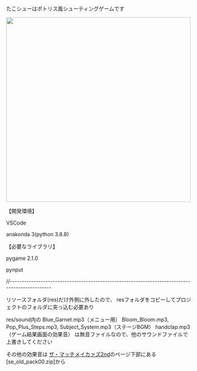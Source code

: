 たこシューはポトリス風シューティングゲームです

<img src="https://github.com/hekotare/takoshot/assets/130339654/d55f6784-31a6-4624-b509-37a1ca0ca9b2" width="500">

【開発環境】

VSCode

anakonda 3(python 3.8.8)


【必要なライブラリ】

pygame 2.1.0

pynput

//-----------------------------------------------------------------------------------------------

リソースフォルダ(res)だけ外側に外したので、
resフォルダをコピーしてプロジェクトのフォルダに突っ込む必要あり

res/sound内の
Blue_Garnet.mp3（メニュー用）
Bloom_Bloom.mp3, Pop_Plus_Steps.mp3, Subject_System.mp3（ステージBGM）
handclap.mp3（ゲーム結果画面の効果音）
は無音ファイルなので、他のサウンドファイルで上書きしてください

その他の効果音は
<a href="http://osabisi.sakura.ne.jp/m2/">ザ・マッチメイカァズ2nd</a>のページ下部にある[se_old_pack00.zip]から
